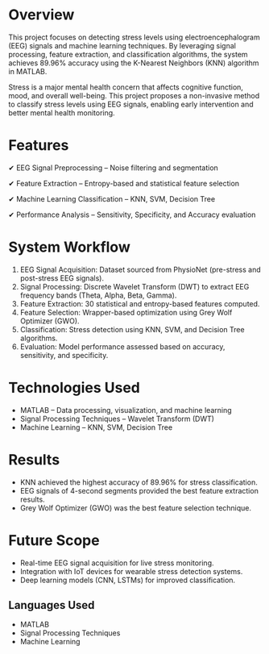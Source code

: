 # Overview
This project focuses on detecting stress levels using electroencephalogram (EEG) signals and machine learning techniques. By leveraging signal processing, feature extraction, and classification algorithms, the system achieves 89.96% accuracy using the K-Nearest Neighbors (KNN) algorithm in MATLAB.

Stress is a major mental health concern that affects cognitive function, mood, and overall well-being. This project proposes a non-invasive method to classify stress levels using EEG signals, enabling early intervention and better mental health monitoring.

# Features
✔ EEG Signal Preprocessing – Noise filtering and segmentation

✔ Feature Extraction – Entropy-based and statistical feature selection

✔ Machine Learning Classification – KNN, SVM, Decision Tree

✔ Performance Analysis – Sensitivity, Specificity, and Accuracy evaluation

# System Workflow
1) EEG Signal Acquisition: Dataset sourced from PhysioNet (pre-stress and post-stress EEG signals).
2) Signal Processing: Discrete Wavelet Transform (DWT) to extract EEG frequency bands (Theta, Alpha, Beta, Gamma).
3) Feature Extraction: 30 statistical and entropy-based features computed.
4) Feature Selection: Wrapper-based optimization using Grey Wolf Optimizer (GWO).
5) Classification: Stress detection using KNN, SVM, and Decision Tree algorithms.
6) Evaluation: Model performance assessed based on accuracy, sensitivity, and specificity.

# Technologies Used
* MATLAB – Data processing, visualization, and machine learning
* Signal Processing Techniques – Wavelet Transform (DWT)
* Machine Learning – KNN, SVM, Decision Tree

# Results
* KNN achieved the highest accuracy of 89.96% for stress classification.
* EEG signals of 4-second segments provided the best feature extraction results.
* Grey Wolf Optimizer (GWO) was the best feature selection technique.

# Future Scope
* Real-time EEG signal acquisition for live stress monitoring.
* Integration with IoT devices for wearable stress detection systems.
* Deep learning models (CNN, LSTMs) for improved classification.
## Languages Used
- MATLAB
- Signal Processing Techniques
- Machine Learning
